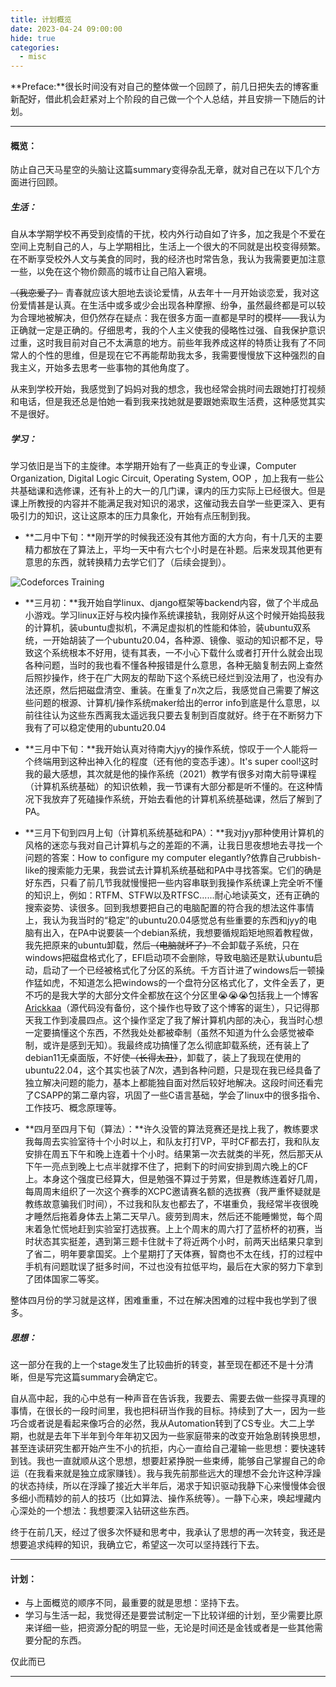 ```yaml
---
title: 计划概览
date: 2023-04-24 09:00:00
hide: true
categories:	
  - misc
---
```




**Preface:**很长时间没有对自己的整体做一个回顾了，前几日把失去的博客重新配好，借此机会赶紧对上个阶段的自己做一个个人总结，并且安排一下随后的计划。

---

#### 概览：

防止自己天马星空的头脑让这篇summary变得杂乱无章，就对自己在以下几个方面进行回顾。

##### 生活：

自从本学期学校不再受到疫情的干扰，校内外行动自如了许多，加之我是个不爱在空间上克制自己的人，与上学期相比，生活上一个很大的不同就是出校变得频繁。在不断享受校外人文与美食的同时，我的经济也时常告急，我认为我需要更加注意一些，以免在这个物价颇高的城市让自己陷入窘境。

~~（我恋爱了）~~ 青春就应该大胆地去谈论爱情，从去年十一月开始谈恋爱，我对这份爱情甚是认真。在生活中或多或少会出现各种摩擦、纷争，虽然最终都是可以较为合理地被解决，但仍然存在疑点：我在很多方面一直都是早时的模样——我认为正确就一定是正确的。仔细思考，我的个人主义使我的侵略性过强、自我保护意识过重，这时我目前对自己不太满意的地方。前些年我养成这样的特质让我有了不同常人的个性的思维，但是现在它不再能帮助我太多，我需要慢慢放下这种强烈的自我主义，开始多去思考一些事物的其他角度了。

从来到学校开始，我感觉到了妈妈对我的想念，我也经常会挑时间去跟她打打视频和电话，但是我还总是怕她一看到我来找她就是要跟她索取生活费，这种感觉其实不是很好。

##### 学习：

学习依旧是当下的主旋律。本学期开始有了一些真正的专业课，Computer Organization, Digital Logic Circuit, Operating System, OOP ，加上我有一些公共基础课和选修课，还有补上的大一的几门课，课内的压力实际上已经很大。但是课上所教授的内容并不能满足我对知识的渴求，这催动我去自学一些更深入、更有吸引力的知识，这让这原本的压力具象化，开始有点压制到我。

- **二月中下旬：**刚开学的时候我还没有其他方面的大方向，有十几天的主要精力都放在了算法上，平均一天中有六七个小时是在补题。后来发现其他更有意思的东西，就转换精力去学它们了（后续会提到）。

![Codeforces Training](https://cdn.jsdelivr.net/gh/QZhou0706/picGoStorage@master/img/codeforces.png)

- **三月初：**我开始自学linux、django框架等backend内容，做了个半成品小游戏。学习linux正好与校内操作系统课接轨，我刚好从这个时候开始捣鼓我的计算机，装ubuntu虚拟机，不满足虚拟机的性能和体验，装ubuntu双系统，一开始胡装了一个ubuntu20.04，各种源、镜像、驱动的知识都不足，导致这个系统根本不好用，徒有其表，一不小心下载什么或者打开什么就会出现各种问题，当时的我也看不懂各种报错是什么意思，各种无脑复制去网上查然后照抄操作，终于在广大网友的帮助下这个系统已经烂到没法用了，也没有办法还原，然后把磁盘清空、重装。在重复了$n$次之后，我感觉自己需要了解这些问题的根源、计算机/操作系统maker给出的error info到底是什么意思，以前往往认为这些东西离我太遥远我只要去复制到百度就好。终于在不断努力下我有了可以稳定使用的ubuntu20.04

- **三月中下旬：**我开始认真对待南大jyy的操作系统，惊叹于一个人能将一个终端用到这种出神入化的程度（还有他的变态手速）。It's super cool!这时我的最大感想，其次就是他的操作系统（2021）教学有很多对南大前导课程（计算机系统基础）的知识依赖，我一节课有大部分都是听不懂的。在这种情况下我放弃了死磕操作系统，开始去看他的计算机系统基础课，然后了解到了PA。

- **三月下旬到四月上旬（计算机系统基础和PA）：**我对jyy那种使用计算机的风格的迷恋与我对自己计算机与之的差距的不满，让我日思夜想地去寻找一个问题的答案：How to configure my computer elegantly?依靠自己rubbish-like的搜索能力无果，我尝试去计算机系统基础和PA中寻找答案。它们的确是好东西，只看了前几节我就慢慢把一些内容串联到我操作系统课上完全听不懂的知识上，例如：RTFM、STFW以及RTFSC......耐心地读英文，还有正确的搜索姿势、读很多。回到我想要把自己的电脑配置的符合我的想法这件事情上，我认为我当时的“稳定”的ubuntu20.04感觉总有些重要的东西和jyy的电脑有出入，在PA中说要装一个debian系统，我想要循规蹈矩地照着教程做，我先把原来的ubuntu卸载，然后~~（电脑就坏了）~~不会卸载子系统，只在windows把磁盘格式化了，EFI启动项不会删除，导致电脑还是默认ubuntu启动，启动了一个已经被格式化了分区的系统。千方百计进了windows后一顿操作猛如虎，不知道怎么把windows的一个盘符分区格式化了，文件全丢了，更不巧的是我大学的大部分文件全都放在这个分区里😭😭😭包括我上一个博客[Arickkaa](https://arickkaa.github.io)（源代码没有备份，这个操作也导致了这个博客的诞生），只记得那天我工作到凌晨四点。这个操作坚定了我了解计算机内部的决心，我当时心想一定要搞懂这个东西，不然我处处都被牵制（虽然不知道为什么会感觉被牵制，或许是感到无知）。我最终成功搞懂了怎么彻底卸载系统，还有装上了debian11无桌面版，不好使~~（长得太丑）~~，卸载了，装上了我现在使用的ubuntu22.04，这个其实也装了$N$次，遇到各种问题，只是现在我已经具备了独立解决问题的能力，基本上都能独自面对然后较好地解决。这段时间还看完了CSAPP的第二章内容，巩固了一些C语言基础，学会了linux中的很多指令、工作技巧、概念原理等。

- **四月至四月下旬（算法）：**许久没管的算法竞赛还是找上我了，教练要求我每周去实验室待十个小时以上，和队友打打VP，平时CF都去打，我和队友安排在周五下午和晚上连着十个小时。结果第一次去就类的半死，然后那天从下午一亮点到晚上七点半就撑不住了，把剩下的时间安排到周六晚上的CF上。本身这个强度已经算大，但是勉强不算过于劳累，但是教练连着好几周，每周周末组织了一次这个赛季的XCPC邀请赛名额的选拔赛（我严重怀疑就是教练故意骗我们时间），不过我和队友也都去了，不堪重负，我经常半夜很晚才睡然后拖着身体去上第二天早八。疲劳到周末，然后还不能睡懒觉，每个周末着急忙慌地赶到实验室打选拔赛。上上个周末的周六打了蓝桥杯的初赛，当时状态其实挺差，遇到第三题卡住就卡了将近两个小时，前两天出结果只拿到了省二，明年要拿国奖。上个星期打了天体赛，智商也不太在线，打的过程中手机有问题耽误了挺多时间，不过也没有拉低平均，最后在大家的努力下拿到了团体国家二等奖。

​	整体四月份的学习就是这样，困难重重，不过在解决困难的过程中我也学到了很多。

##### 思想：

这一部分在我的上一个stage发生了比较曲折的转变，甚至现在都还不是十分清晰，但是写完这篇summary会确定它。

自从高中起，我的心中总有一种声音在告诉我，我要去、需要去做一些探寻真理的事情，在很长的一段时间里，我也把科研当作我的目标。持续到了大一，因为一些巧合或者说是看起来像巧合的必然，我从Automation转到了CS专业。大二上学期，也就是去年下半年到今年年初又因为一些家庭带来的改变开始急剧转换思想，甚至连读研究生都开始产生不小的抗拒，内心一直给自己灌输一些思想：要快速转到钱。我也一直就顺从这个思想，想要赶紧挣脱一些束缚，能够自己掌握自己的命运（在我看来就是独立成家赚钱）。我与我先前那些远大的理想不会允许这种浮躁的状态持续，所以在浮躁了接近大半年后，渴求于知识驱动我静下心来慢慢体会很多细小而精妙的前人的技巧（比如算法、操作系统等）。一静下心来，唤起埋藏内心深处的一个想法：我想要深入钻研这些东西。

终于在前几天，经过了很多次怀疑和思考中，我承认了思想的再一次转变，我还是想要追求纯粹的知识，我确立它，希望这一次可以坚持践行下去。

---

#### 计划：

- 与上面概览的顺序不同，最重要的就是思想：坚持下去。
- 学习与生活一起，我觉得还是要尝试制定一下比较详细的计划，至少需要比原来详细一些，把资源分配的明显一些，无论是时间还是金钱或者是一些其他需要分配的东西。

仅此而已

---

